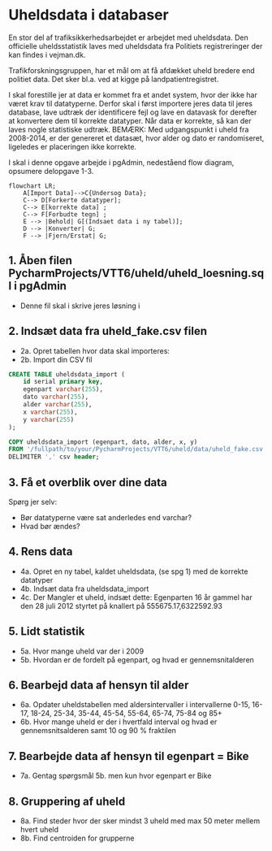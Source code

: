# Uheldsdata i databaser

En stor del af trafiksikkerhedsarbejdet er arbejdet med uheldsdata. Den officielle uheldsstatistik laves med uheldsdata fra Politiets registreringer der kan findes i vejman.dk.

Trafikforskningsgruppen, har et mål om at få afdækket uheld bredere end politiet data. Det sker bl.a. ved at kigge på landpatientregistret.

I skal forestille jer at data er kommet fra et andet system, hvor der ikke har været krav til datatyperne. Derfor skal i først importere jeres data til jeres database, lave udtræk der identificere fejl og lave en datavask for derefter at konvertere dem til korrekte datatyper. Når data er korrekte, så kan der laves nogle statistiske udtræk.
BEMÆRK: Med udgangspunkt i uheld fra 2008-2014, er der genereret et datasæt, hvor alder og dato er randomiseret, ligeledes er placeringen ikke korrekte.

I skal i denne opgave arbejde i pgAdmin, nedeståend flow diagram, opsumere delopgave 1-3.

```mermaid
flowchart LR;
    A[Import Data]-->C{Undersog Data};
    C--> D[Forkerte datatyper];
    C--> E[korrekte data] ;
    C--> F[Forbudte tegn] ;
    E --> |Behold| G[(Indsaet data i ny tabel)];
    D --> |Konverter| G;
    F --> |Fjern/Erstat| G;
```
## 1. Åben filen PycharmProjects/VTT6/uheld/uheld_loesning.sql i pgAdmin
 - Denne fil skal i skrive jeres løsning i

## 2. Indsæt data fra uheld_fake.csv filen
- 2a. Opret tabellen hvor data skal importeres:
- 2b. Import din CSV fil

```sql
CREATE TABLE uheldsdata_import (
	id serial primary key,
	egenpart varchar(255),
	dato varchar(255),
	alder varchar(255),
	x varchar(255),
	y varchar(255)
);
```

```sql
COPY uheldsdata_import (egenpart, dato, alder, x, y)
FROM '/fullpath/to/your/PycharmProjects/VTT6/uheld/data/uheld_fake.csv'
DELIMITER ',' csv header;
```

## 3. Få et overblik over dine data
Spørg jer selv:
-  Bør datatyperne være sat anderledes end varchar?
-  Hvad bør ændes?


## 4. Rens data
- 4a. Opret en ny tabel, kaldet uheldsdata, (se spg 1) med de korrekte datatyper
- 4b. Indsæt data fra uheldsdata_import
- 4c. Der Mangler et uheld, indsæt dette: Egenparten 16 år gammel har den 28 juli 2012 styrtet på knallert på 555675.17,6322592.93



## 5. Lidt statistik
- 5a. Hvor mange uheld var der i 2009
- 5b. Hvordan er de fordelt på egenpart, og hvad er gennemsnitalderen



## 6. Bearbejd data af hensyn til alder
- 6a. Opdater uheldstabellen med aldersintervaller i intervallerne 0-15, 16-17, 18-24, 25-34, 35-44, 45-54, 55-64, 65-74, 75-84 og 85+
- 6b. Hvor mange uheld er der i hvertfald interval og hvad er gennemsnitsalderen samt 10 og 90 % fraktilen



## 7. Bearbejde data af hensyn til egenpart = Bike
- 7a. Gentag spørgsmål 5b. men kun hvor egenpart er Bike



## 8. Gruppering af uheld
- 8a. Find steder hvor der sker mindst 3 uheld med max 50 meter mellem hvert uheld
- 8b. Find centroiden for grupperne
